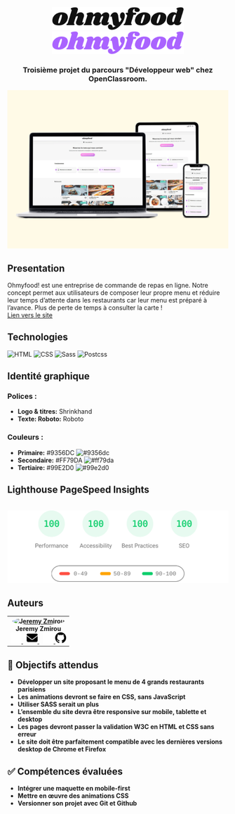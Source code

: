 <p align="center">
<img width="300" src="./docs/assets/img/logo/ohmyfood@2x.svg#gh-light-mode-only">
<img width="300" src="./docs/assets/img/logo/ohmyfood@2x-purple.svg#gh-dark-mode-only">
</p>

<h3 align="center">
	Troisième projet du parcours "Développeur web" chez OpenClassroom.
</h3>

[![mockup](./images/mockup.png)](https://jzmirou.github.io/OhmyFood/)

## **Presentation**

Ohmyfood! est une entreprise de commande de repas en ligne. Notre concept permet aux
utilisateurs de composer leur propre menu et réduire leur temps d’attente dans les
restaurants car leur menu est préparé à l’avance. Plus de perte de temps à consulter la carte
!
<br/>
[Lien vers le site](https://jzmirou.github.io/OhmyFood/)

## **Technologies**

<div style="margin: 1rem 0" > 
	<img src="https://img.shields.io/badge/HTML5-E34F26?style=for-the-badge&logo=html5&logoColor=white" alt="HTML"/>
	<img src="https://img.shields.io/badge/CSS3-1572B6?style=for-the-badge&logo=css3&logoColor=white" alt="CSS" />
	<img src="https://img.shields.io/badge/Sass-CC6699?style=for-the-badge&logo=sass&logoColor=white" alt="Sass" />
	<img src="https://img.shields.io/badge/postcss-DD3A0A?style=for-the-badge&logo=postcss&logoColor=white" alt="Postcss"/>
</div>

## **Identité graphique**

### **Polices :**

-   **Logo & titres:** Shrinkhand
-   **Texte: Roboto:** Roboto

### **Couleurs :**

-   **Primaire:** #9356DC ![#9356dc](https://placehold.co/20x20/9356dc/9356dc.png)
-   **Secondaire:** #FF79DA ![#ff79da](https://placehold.co/20x20/ff79da/ff79da.png)
-   **Tertiaire:** #99E2D0 ![#99e2d0](https://placehold.co/20x20/99e2d0/99e2d0.png)

## **Lighthouse PageSpeed Insights**

\
[![Google PageSpeeg](./images/lighthouse.svg)](https://pagespeed.web.dev/report?url=https%3A%2F%2Fjzmirou.github.io%2FOhmyFood%2F&hl=fr&form_factor=mobile)

## **Auteurs**

<b>
<table>
	<tbody>
		<tr>
			<td align="center">
				<a href="https://github.com/Jzmirou">	  	
					<img style="border-radius: 50%" src="https://avatars.githubusercontent.com/u/37706002" width="100px;" alt="Jeremy Zmirou"/>
				</a>
				<br />
				<span style="padding-bottom: 6px;">Jeremy Zmirou</span>
				<br/>
				<a style="margin-right: 8px" href="mailto:j.zmirou@gmail.com#gh-dark-mode-only">
					<img width="25" src="./images/envelope-solid-white.svg#gh-dark-mode-only">
				</a>
				<a style="margin-right: 8px" href="mailto:j.zmirou@gmail.com#gh-light-mode-only">
					<img width="25" src="./images/envelope-solid.svg#gh-light-mode-only" >		
				</a>
				<a href="https://github.com/Jzmirou#gh-dark-mode-only">
					<img width="25" src="./images/github-white.svg#gh-dark-mode-only">	
				</a>
				<a href="https://github.com/Jzmirou#gh-light-mode-only">
					<img width="25" src="./images/github.svg#gh-light-mode-only" >	
				</a>
			</td>
		</tr>
	</tbody>
</table>

## :dart: Objectifs attendus

-   Développer un site proposant le menu de **4 grands restaurants parisiens**
-   Les **animations** devront se faire en **CSS**, sans JavaScript
-   Utiliser **SASS** serait un plus
-   L’ensemble du site devra être **responsive** sur mobile, tablette et desktop
-   Les pages devront passer la **validation W3C** en HTML et CSS sans erreur
-   Le site doit être parfaitement **compatible** avec les dernières versions desktop de **Chrome** et **Firefox**

## :white_check_mark: Compétences évaluées

-   Intégrer une maquette en mobile-first
-   Mettre en œuvre des animations CSS
-   Versionner son projet avec Git et Github
